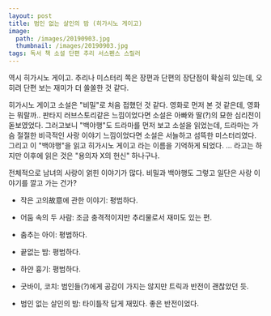 ```yaml
---
layout: post
title: 범인 없는 살인의 밤 (히가시노 게이고)
image:
  path: /images/20190903.jpg
  thumbnail: /images/20190903.jpg
tags: 독서 책 소설 단편 추리 서스펜스 스릴러
---
```


역시 히가시노 게이고. 추리나 미스터리 쪽은 장편과 단편의 장단점이 확실히 있는데, 오히려 단편 보는 재미가 더 쏠쏠한 것 같다.

 

히가시노 게이고 소설은 "비밀"로 처음 접했던 것 같다. 영화로 먼저 본 것 같은데, 영화는 뭐랄까.. 판타지 러브스토리같은 느낌이었다면 소설은 아빠와 딸(?)의 묘한 심리전이 돋보였었다. 그러고보니 "백야행"도 드라마를 먼저 보고 소설을 읽었는데, 드라마는 가슴 절절한 비극적인 사랑 이야기 느낌이었다면 소설은 서늘하고 섬뜩한 미스터리였다. 그리고 이 "백야행"을 읽고 히가시노 게이고 라는 이름을 기억하게 되었다. ... 라고는 하지만 이후에 읽은 것은 "용의자 X의 헌신" 하나구나.

 

전체적으로 남녀의 사랑이 얽힌 이야기가 많다. 비밀과 백야행도 그렇고 일단은 사랑 이야기를 깔고 가는 건가?

 

- 작은 고의故意에 관한 이야기: 평범하다.

- 어둠 속의 두 사람: 조금 충격적이지만 추리물로서 재미도 있는 편.

- 춤추는 아이: 평범하다.

- 끝없는 밤: 평범하다.

- 하얀 흉기: 평범하다.

- 굿바이, 코치: 범인들(?)에게 공감이 가지는 않지만 트릭과 반전이 괜찮았던 듯.

- 범인 없는 살인의 밤: 타이틀작 답게 재밌다. 좋은 반전이었다.
